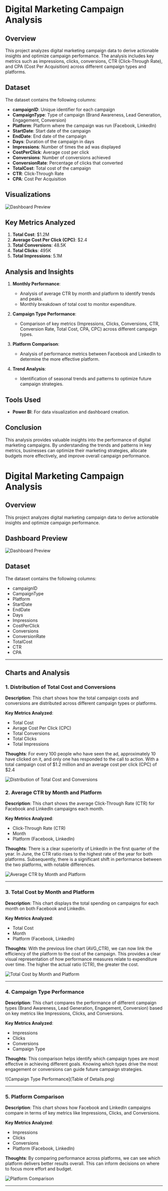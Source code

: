 # Digital Marketing Campaign Analysis

## Overview
This project analyzes digital marketing campaign data to derive actionable insights and optimize campaign performance. The analysis includes key metrics such as impressions, clicks, conversions, CTR (Click-Through Rate), and CPA (Cost Per Acquisition) across different campaign types and platforms.

## Dataset
The dataset contains the following columns:
- **campaignID**: Unique identifier for each campaign
- **CampaignType**: Type of campaign (Brand Awareness, Lead Generation, Engagement, Conversion)
- **Platform**: Platform where the campaign was run (Facebook, LinkedIn)
- **StartDate**: Start date of the campaign
- **EndDate**: End date of the campaign
- **Days**: Duration of the campaign in days
- **Impressions**: Number of times the ad was displayed
- **CostPerClick**: Average cost per click
- **Conversions**: Number of conversions achieved
- **ConversionRate**: Percentage of clicks that converted
- **TotalCost**: Total cost of the campaign
- **CTR**: Click-Through Rate
- **CPA**: Cost Per Acquisition

## Visualizations
![Dashboard Preview](Dashboard.png)

## Key Metrics Analyzed
1. **Total Cost**: $1.2M
2. **Average Cost Per Click (CPC)**: $2.4
3. **Total Conversions**: 48.5K
4. **Total Clicks**: 495K
5. **Total Impressions**: 5.1M

## Analysis and Insights
1. **Monthly Performance**:
    - Analysis of average CTR by month and platform to identify trends and peaks.
    - Monthly breakdown of total cost to monitor expenditure.

2. **Campaign Type Performance**:
    - Comparison of key metrics (Impressions, Clicks, Conversions, CTR, Conversion Rate, Total Cost, CPA, CPC) across different campaign types.

3. **Platform Comparison**:
    - Analysis of performance metrics between Facebook and LinkedIn to determine the more effective platform.

4. **Trend Analysis**:
    - Identification of seasonal trends and patterns to optimize future campaign strategies.

## Tools Used
- **Power BI**: For data visualization and dashboard creation.

## Conclusion
This analysis provides valuable insights into the performance of digital marketing campaigns. By understanding the trends and patterns in key metrics, businesses can optimize their marketing strategies, allocate budgets more effectively, and improve overall campaign performance.







# Digital Marketing Campaign Analysis

## Overview
This project analyzes digital marketing campaign data to derive actionable insights and optimize campaign performance.

## Dashboard Preview
![Dashboard Preview](Dashboard.png)

## Dataset
The dataset contains the following columns:
- campaignID
- CampaignType
- Platform
- StartDate
- EndDate
- Days
- Impressions
- CostPerClick
- Conversions
- ConversionRate
- TotalCost
- CTR
- CPA

---

## Charts and Analysis
### 1. Distribution of Total Cost and Conversions

**Description**: This chart shows how the total campaign costs and conversions are distributed across different campaign types or platforms.

**Key Metrics Analyzed**:
- Total Cost
- Avrage Cost Per Click (CPC)
- Total Conversions
- Total Clicks
- Total Impressions

**Thoughts**: For every 100 people who have seen the ad, approximately 10 have clicked on it, and only one has responded to the call to action. With a total campaign cost of $1.2 million and an average cost per click (CPC) of $2.4

![Distribution of Total Cost and Conversions](Details.png)

### 2. Average CTR by Month and Platform

**Description**: This chart shows the average Click-Through Rate (CTR) for Facebook and LinkedIn campaigns each month.

**Key Metrics Analyzed**:
- Click-Through Rate (CTR)
- Month
- Platform (Facebook, LinkedIn)

**Thoughts**: There is a clear superiority of LinkedIn in the first quarter of the year. In June, the CTR ratio rises to the highest rate of the year for both platforms. Subsequently, there is a significant shift in performance between the two platforms, with notable differences.

![Average CTR by Month and Platform](Line_Chart.png)

---

### 3. Total Cost by Month and Platform

**Description**: This chart displays the total spending on campaigns for each month on both Facebook and LinkedIn.

**Key Metrics Analyzed**:
- Total Cost
- Month
- Platform (Facebook, LinkedIn)

**Thoughts**: With the previous line chart (AVG_CTR), we can now link the efficiency of the platform to the cost of the campaign. This provides a clear visual representation of how performance measures relate to expenditure over time. The higher the actual ratio (CTR), the greater the cost.

![Total Cost by Month and Platform](Line_Chart(Cost).png)

---

### 4. Campaign Type Performance

**Description**: This chart compares the performance of different campaign types (Brand Awareness, Lead Generation, Engagement, Conversion) based on key metrics like Impressions, Clicks, and Conversions.

**Key Metrics Analyzed**:
- Impressions
- Clicks
- Conversions
- Campaign Type

**Thoughts**: This comparison helps identify which campaign types are most effective in achieving different goals. Knowing which types drive the most engagement or conversions can guide future campaign strategies.

![Campaign Type Performance](Table of Details.png)

---

### 5. Platform Comparison

**Description**: This chart shows how Facebook and LinkedIn campaigns compare in terms of key metrics like Impressions, Clicks, and Conversions.

**Key Metrics Analyzed**:
- Impressions
- Clicks
- Conversions
- Platform (Facebook, LinkedIn)

**Thoughts**: By comparing performance across platforms, we can see which platform delivers better results overall. This can inform decisions on where to focus more effort and budget.

![Platform Comparison](PlatformDetails.png)

---

